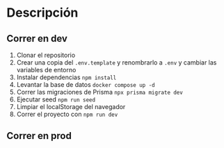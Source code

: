 # Descripción

## Correr en dev

1. Clonar el repositorio
2. Crear una copia del `.env.template` y renombrarlo a `.env` y cambiar las variables de entorno
3. Instalar dependencias `npm install`
4. Levantar la base de datos `docker compose up -d`
5. Correr las migraciones de Prisma `npx prisma migrate dev`
6. Ejecutar seed `npm run seed`
7. Limpiar el localStorage del navegador
8. Correr el proyecto con `npm run dev`

## Correr en prod
